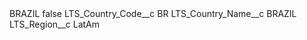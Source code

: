 <?xml version="1.0" encoding="UTF-8"?>
<CustomMetadata xmlns="http://soap.sforce.com/2006/04/metadata" xmlns:xsi="http://www.w3.org/2001/XMLSchema-instance" xmlns:xsd="http://www.w3.org/2001/XMLSchema">
    <label>BRAZIL</label>
    <protected>false</protected>
    <values>
        <field>LTS_Country_Code__c</field>
        <value xsi:type="xsd:string">BR</value>
    </values>
    <values>
        <field>LTS_Country_Name__c</field>
        <value xsi:type="xsd:string">BRAZIL</value>
    </values>
    <values>
        <field>LTS_Region__c</field>
        <value xsi:type="xsd:string">LatAm</value>
    </values>
</CustomMetadata>
